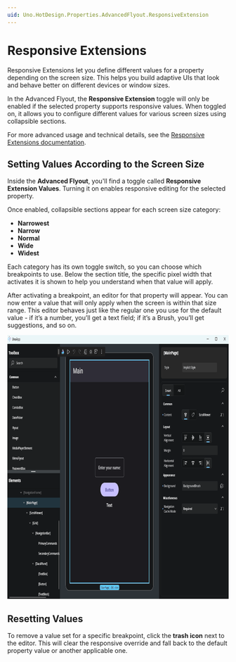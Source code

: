```yaml
---
uid: Uno.HotDesign.Properties.AdvancedFlyout.ResponsiveExtension
---
```


# Responsive Extensions

Responsive Extensions let you define different values for a property depending on the screen size. This helps you build adaptive UIs that look and behave better on different devices or window sizes.

In the Advanced Flyout, the **Responsive Extension** toggle will only be enabled if the selected property supports responsive values. When toggled on, it allows you to configure different values for various screen sizes using collapsible sections.

For more advanced usage and technical details, see the [Responsive Extensions documentation](xref:Toolkit.Helpers.ResponsiveExtension).

## Setting Values According to the Screen Size

Inside the **Advanced Flyout**, you'll find a toggle called **Responsive Extension Values**. Turning it on enables responsive editing for the selected property.

Once enabled, collapsible sections appear for each screen size category:

- **Narrowest**
- **Narrow**
- **Normal**
- **Wide**
- **Widest**

Each category has its own toggle switch, so you can choose which breakpoints to use. Below the section title, the specific pixel width that activates it is shown to help you understand when that value will apply.

After activating a breakpoint, an editor for that property will appear. You can now enter a value that will only apply when the screen is within that size range. This editor behaves just like the regular one you use for the default value - if it’s a number, you’ll get a text field; if it’s a Brush, you’ll get suggestions, and so on.

<img src="Assets/core-tools/media/properties-flyout-responsive-extensions.gif" height="600" alt="GIF showing how to use Responsive Extensions on the Advanced Flyout" />

## Resetting Values

To remove a value set for a specific breakpoint, click the **trash icon** next to the editor. This will clear the responsive override and fall back to the default property value or another applicable one.
